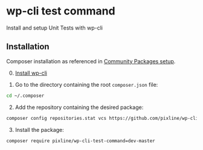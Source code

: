 # wp-cli test command

Install and setup Unit Tests with wp-cli

## Installation

Composer installation as referenced in [Community Packages setup](https://github.com/wp-cli/wp-cli/wiki/Community-Packages).

0) [Install wp-cli](http://wp-cli.org#install)

1) Go to the directory containing the root `composer.json` file:

```bash
cd ~/.composer
```

2) Add the repository containing the desired package:

```bash
composer config repositories.stat vcs https://github.com/pixline/wp-cli-test-command
```

3) Install the package:

```bash
composer require pixline/wp-cli-test-command=dev-master
```
